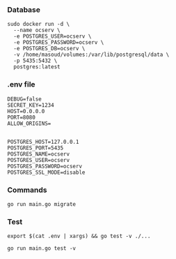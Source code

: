 ### Database
```shell
sudo docker run -d \
  --name ocserv \
  -e POSTGRES_USER=ocserv \
  -e POSTGRES_PASSWORD=ocserv \
  -e POSTGRES_DB=ocserv \
  -v /home/masoud/volumes:/var/lib/postgresql/data \
  -p 5435:5432 \
  postgres:latest
```

### .env file
```dotenv
DEBUG=false
SECRET_KEY=1234
HOST=0.0.0.0
PORT=8080
ALLOW_ORIGINS=


POSTGRES_HOST=127.0.0.1
POSTGRES_PORT=5435
POSTGRES_NAME=ocserv
POSTGRES_USER=ocserv
POSTGRES_PASSWORD=ocserv
POSTGRES_SSL_MODE=disable
```

### Commands
```shell
go run main.go migrate

```

### Test
```shell
export $(cat .env | xargs) && go test -v ./...

go run main.go test -v
```